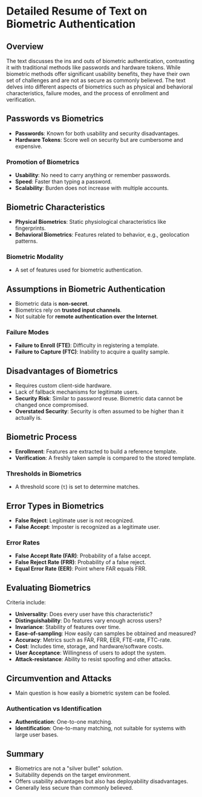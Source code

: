 # Detailed Resume of Text on Biometric Authentication

## Overview

The text discusses the ins and outs of biometric authentication, contrasting it with traditional methods like passwords and hardware tokens. While biometric methods offer significant usability benefits, they have their own set of challenges and are not as secure as commonly believed. The text delves into different aspects of biometrics such as physical and behavioral characteristics, failure modes, and the process of enrollment and verification.

## Passwords vs Biometrics

- **Passwords**: Known for both usability and security disadvantages.
- **Hardware Tokens**: Score well on security but are cumbersome and expensive.

### Promotion of Biometrics

- **Usability**: No need to carry anything or remember passwords.
- **Speed**: Faster than typing a password.
- **Scalability**: Burden does not increase with multiple accounts.

## Biometric Characteristics

- **Physical Biometrics**: Static physiological characteristics like fingerprints.
- **Behavioral Biometrics**: Features related to behavior, e.g., geolocation patterns.

### Biometric Modality

- A set of features used for biometric authentication.

## Assumptions in Biometric Authentication

- Biometric data is **non-secret**.
- Biometrics rely on **trusted input channels**.
- Not suitable for **remote authentication over the Internet**.

### Failure Modes

- **Failure to Enroll (FTE)**: Difficulty in registering a template.
- **Failure to Capture (FTC)**: Inability to acquire a quality sample.

## Disadvantages of Biometrics

- Requires custom client-side hardware.
- Lack of fallback mechanisms for legitimate users.
- **Security Risk**: Similar to password reuse. Biometric data cannot be changed once compromised.
- **Overstated Security**: Security is often assumed to be higher than it actually is.

## Biometric Process

- **Enrollment**: Features are extracted to build a reference template.
- **Verification**: A freshly taken sample is compared to the stored template.

### Thresholds in Biometrics

- A threshold score (`t`) is set to determine matches.

## Error Types in Biometrics

- **False Reject**: Legitimate user is not recognized.
- **False Accept**: Imposter is recognized as a legitimate user.

### Error Rates

- **False Accept Rate (FAR)**: Probability of a false accept.
- **False Reject Rate (FRR)**: Probability of a false reject.
- **Equal Error Rate (EER)**: Point where FAR equals FRR.

## Evaluating Biometrics

Criteria include:

- **Universality**: Does every user have this characteristic?
- **Distinguishability**: Do features vary enough across users?
- **Invariance**: Stability of features over time.
- **Ease-of-sampling**: How easily can samples be obtained and measured?
- **Accuracy**: Metrics such as FAR, FRR, EER, FTE-rate, FTC-rate.
- **Cost**: Includes time, storage, and hardware/software costs.
- **User Acceptance**: Willingness of users to adopt the system.
- **Attack-resistance**: Ability to resist spoofing and other attacks.

## Circumvention and Attacks

- Main question is how easily a biometric system can be fooled.

### Authentication vs Identification

- **Authentication**: One-to-one matching.
- **Identification**: One-to-many matching, not suitable for systems with large user bases.

## Summary

- Biometrics are not a "silver bullet" solution.
- Suitability depends on the target environment.
- Offers usability advantages but also has deployability disadvantages.
- Generally less secure than commonly believed.

